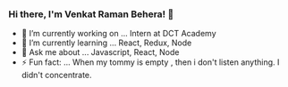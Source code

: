 ### Hi there, I'm Venkat Raman Behera! 👋

- 🔭 I’m currently working on ... Intern at DCT Academy
- 🌱 I’m currently learning ... React, Redux, Node
- 💬 Ask me about ... Javascript, React, Node
- ⚡ Fun fact: ... When my tommy is empty , then i don't listen anything. I didn't concentrate.   
<!-- - 👯 I’m looking to collaborate on ...  -->
<!-- - 🤔 I’m looking for help with ... -->
<!-- - 📫 How to reach me: ... -->
